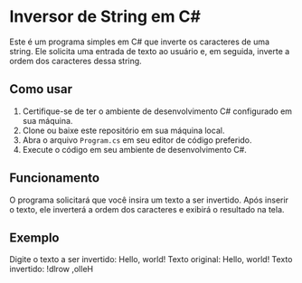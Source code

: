 # Inversor de String em C#

Este é um programa simples em C# que inverte os caracteres de uma string. Ele solicita uma entrada de texto ao usuário e, em seguida, inverte a ordem dos caracteres dessa string.

## Como usar

1. Certifique-se de ter o ambiente de desenvolvimento C# configurado em sua máquina.
2. Clone ou baixe este repositório em sua máquina local.
3. Abra o arquivo `Program.cs` em seu editor de código preferido.
4. Execute o código em seu ambiente de desenvolvimento C#.

## Funcionamento

O programa solicitará que você insira um texto a ser invertido. Após inserir o texto, ele inverterá a ordem dos caracteres e exibirá o resultado na tela.

## Exemplo
Digite o texto a ser invertido: Hello, world!
Texto original: Hello, world!
Texto invertido: !dlrow ,olleH
